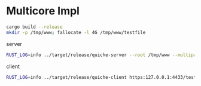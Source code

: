 # Multicore Impl

```bash
cargo build --release
mkdir -p /tmp/www; fallocate -l 4G /tmp/www/testfile
```

server
```bash
RUST_LOG=info ../target/release/quiche-server --root /tmp/www --multipath --multicore
```

client 
```bash
RUST_LOG=info ../target/release/quiche-client https:127.0.0.1:4433/testfile --no-verify -A 127.0.0.1:6788 -A 127.0.0.1:6789 --multipath --multicore 1>/dev/null
```
